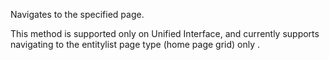 Navigates to the specified page. 

This method is supported only on Unified Interface, and currently supports navigating to the entitylist page type (home page grid) only .